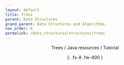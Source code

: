 ```yaml
---
layout: default
title: Trees
parent: Data Structures
grand_parent: Data Structures and Algorithms
nav_order: 6
permalink: /data_structures/structures/trees
---
```

<div align="center" markdown="1">
Trees / Java resources / Tutorial

{: .fs-8 .fw-400 }
</div>